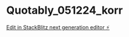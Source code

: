 # Quotably_051224_korr

[Edit in StackBlitz next generation editor ⚡️](https://stackblitz.com/~/github.com/FrieSei/Quotably_051224_korr)
